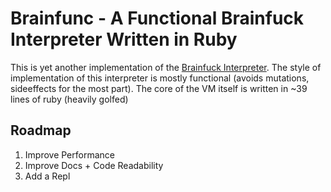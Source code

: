 # Brainfunc - A Functional Brainfuck Interpreter Written in Ruby

This is yet another implementation of the [Brainfuck Interpreter](https://en.wikipedia.org/wiki/Brainfuck). The style of implementation of this interpreter is mostly functional (avoids mutations, sideeffects for the most part). The core of the VM itself is written in ~39 lines of ruby (heavily golfed)

## Roadmap

1. Improve Performance
2. Improve Docs + Code Readability
3. Add a Repl
